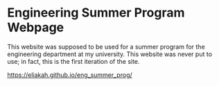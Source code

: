 # Engineering Summer Program Webpage
This website was supposed to be used for a summer program for the engineering department at my university. This website was never put to use; in fact, this is the first iteration of the site. 

https://eliakah.github.io/eng_summer_prog/
